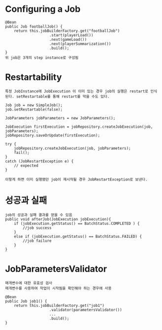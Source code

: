 # Configuring a Job
    @Bean
    public Job footballJob() {
        return this.jobBuilderFactory.get("footballJob")
                        .start(playerLoad())
                        .next(gameLoad())
                        .next(playerSummarization())
                        .build();
    }
    위 job은 3개의 step instance로 구성됨

# Restartability
    특정 JobInstance에 JobExecution 이 이미 있는 경우 job의 실행은 restart로 인식된다. setRestartable를 통해 restart를 막을 수도 있다.

    Job job = new SimpleJob();
    job.setRestartable(false);

    JobParameters jobParameters = new JobParameters();

    JobExecution firstExecution = jobRepository.createJobExecution(job, jobParameters);
    jobRepository.saveOrUpdate(firstExecution);

    try {
        jobRepository.createJobExecution(job, jobParameters);
        fail();
    }
    catch (JobRestartException e) {
        // expected
    }

    이렇게 하면 이미 실행됐던 job이 재시작될 경우 JobRestartException로 보낸다.

# 성공과 실패
    job의 성공과 실패 결과를 얻을 수 있음
    public void afterJob(JobExecution jobExecution){
        if (jobExecution.getStatus() == BatchStatus.COMPLETED ) {
            //job success
        }
        else if (jobExecution.getStatus() == BatchStatus.FAILED) {
            //job failure
        }
    }

# JobParametersValidator
    매개변수에 대한 유효성 검사
    매개변수를 사용하여 작업이 시작됨을 확인해야 하는 경우에 사용
    
    @Bean
    public Job job1() {
        return this.jobBuilderFactory.get("job1")
                        .validator(parametersValidator())
                        ...
                        .build();
    }